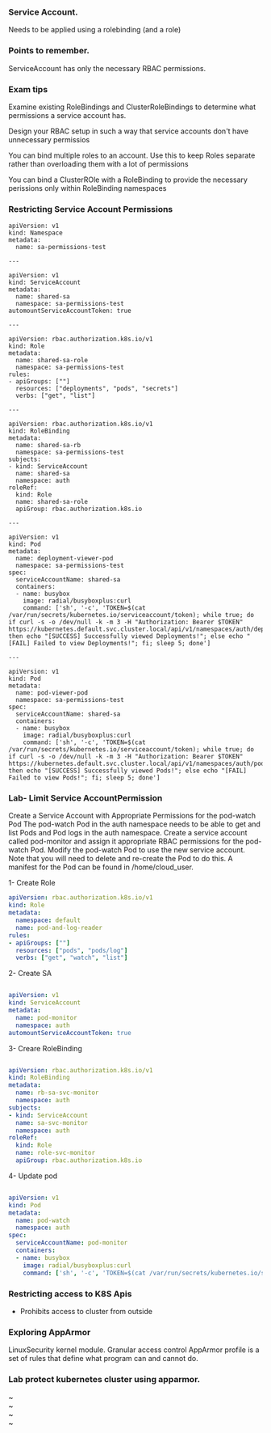 ### Service Account.

Needs to be applied using a rolebinding (and a role)


### Points to remember.

ServiceAccount has only the necessary RBAC permissions.

### Exam tips

Examine existing RoleBindings and ClusterRoleBindings to determine what permissions a service account has.

Design your RBAC setup in such a way that service accounts don't have unnecessary permissios

You can bind multiple roles to an account. Use this to keep Roles separate rather than overloading
them with a lot of permissions

You can bind a ClusterROle with a RoleBinding to provide the necessary perissions only within RoleBinding namespaces


### Restricting Service Account Permissions

```
apiVersion: v1
kind: Namespace
metadata:
  name: sa-permissions-test

---

apiVersion: v1
kind: ServiceAccount
metadata:
  name: shared-sa
  namespace: sa-permissions-test
automountServiceAccountToken: true

---

apiVersion: rbac.authorization.k8s.io/v1
kind: Role
metadata:
  name: shared-sa-role
  namespace: sa-permissions-test
rules:
- apiGroups: [""]
  resources: ["deployments", "pods", "secrets"]
  verbs: ["get", "list"]

---

apiVersion: rbac.authorization.k8s.io/v1
kind: RoleBinding
metadata:
  name: shared-sa-rb
  namespace: sa-permissions-test
subjects:
- kind: ServiceAccount
  name: shared-sa
  namespace: auth
roleRef:
  kind: Role
  name: shared-sa-role
  apiGroup: rbac.authorization.k8s.io

---

apiVersion: v1
kind: Pod
metadata:
  name: deployment-viewer-pod
  namespace: sa-permissions-test
spec:
  serviceAccountName: shared-sa
  containers:
  - name: busybox
    image: radial/busyboxplus:curl
    command: ['sh', '-c', 'TOKEN=$(cat /var/run/secrets/kubernetes.io/serviceaccount/token); while true; do if curl -s -o /dev/null -k -m 3 -H "Authorization: Bearer $TOKEN" https://kubernetes.default.svc.cluster.local/api/v1/namespaces/auth/deployments/; then echo "[SUCCESS] Successfully viewed Deployments!"; else echo "[FAIL] Failed to view Deployments!"; fi; sleep 5; done']

---

apiVersion: v1
kind: Pod
metadata:
  name: pod-viewer-pod
  namespace: sa-permissions-test
spec:
  serviceAccountName: shared-sa
  containers:
  - name: busybox
    image: radial/busyboxplus:curl
    command: ['sh', '-c', 'TOKEN=$(cat /var/run/secrets/kubernetes.io/serviceaccount/token); while true; do if curl -s -o /dev/null -k -m 3 -H "Authorization: Bearer $TOKEN" https://kubernetes.default.svc.cluster.local/api/v1/namespaces/auth/pods/; then echo "[SUCCESS] Successfully viewed Pods!"; else echo "[FAIL] Failed to view Pods!"; fi; sleep 5; done']

```
### Lab- Limit Service AccountPermission

Create a Service Account with Appropriate Permissions for the pod-watch Pod
The pod-watch Pod in the auth namespace needs to be able to get and list Pods and Pod logs in the auth namespace.
Create a service account called pod-monitor and assign it appropriate RBAC permissions for the pod-watch Pod.
Modify the pod-watch Pod to use the new service account. Note that you will need to delete and re-create the Pod to do this. A manifest for the Pod can be found in /home/cloud_user.

1- Create Role

```yaml
apiVersion: rbac.authorization.k8s.io/v1
kind: Role
metadata:
  namespace: default
  name: pod-and-log-reader
rules:
- apiGroups: [""]
  resources: ["pods", "pods/log"]
  verbs: ["get", "watch", "list"]
```
2- Create SA

```yaml

apiVersion: v1
kind: ServiceAccount
metadata:
  name: pod-monitor
  namespace: auth
automountServiceAccountToken: true
```

3- Creare RoleBinding

```yaml

apiVersion: rbac.authorization.k8s.io/v1
kind: RoleBinding
metadata:
  name: rb-sa-svc-monitor
  namespace: auth
subjects:
- kind: ServiceAccount
  name: sa-svc-monitor
  namespace: auth
roleRef:
  kind: Role
  name: role-svc-monitor
  apiGroup: rbac.authorization.k8s.io

```

4- Update pod

```yaml

apiVersion: v1
kind: Pod
metadata:
  name: pod-watch
  namespace: auth
spec:
  serviceAccountName: pod-monitor
  containers:
  - name: busybox
    image: radial/busyboxplus:curl
    command: ['sh', '-c', 'TOKEN=$(cat /var/run/secrets/kubernetes.io/serviceaccount/token); while true; do if curl -s -o /dev/null -k -m 3 -H "Authorization: Bearer $TOKEN" https://kubernetes.default.svc.cluster.local/api/v1/namespaces/auth/pods/; then echo "[SUCCESS] Successfully viewed Pods!"; else echo "[FAIL] Failed to view Pods!"; fi; sleep 5; done']

```                                                                                                                                                                                             
                                                                                                                                                                                             
### Restricting access to K8S Apis

- Prohibits access to cluster from outside



### Exploring AppArmor

LinuxSecurity kernel module. Granular access control
AppArmor profile is a set of rules that define what program can and cannot do.


### Lab protect kubernetes cluster using apparmor.



~                                                                                                                                                                                             
~                                                                                                                                                                                             
~                                                                                                                                                                                             
~                                                                                                                                                                                          
